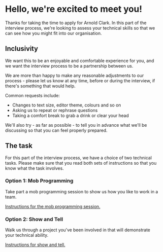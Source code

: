 # Hello, we're excited to meet you!

Thanks for taking the time to apply for Arnold Clark. In this part of the interview process, we're looking to assess your technical skills so that we can see how you might fit into our organisation.

## Inclusivity

We want this to be an enjoyable and comfortable experience for you, and we want the interview process to be a partnership between us.

We are more than happy to make any reasonable adjustments to our process - please let us know at any time, before or during the interview, if there's something that would help.

Common requests include:

- Changes to text size, editor theme, colours and so on
- Asking us to repeat or rephrase questions
- Taking a comfort break to grab a drink or clear your head

We'll also try - as far as possible - to tell you in advance what we'll be discussing so that you can feel properly prepared.

## The task

For this part of the interview process, we have a choice of two technical tasks. Please make sure that you read both sets of instructions so that you know what the task involves.

### Option 1: Mob Programming

Take part a mob programming session to show us how you like to work in a team.

[Instructions for the mob programming session.](MobProgramming.md)

### Option 2: Show and Tell

Walk us through a project you've been involved in that will demonstrate your technical ability.

[Instructions for show and tell.](#)
